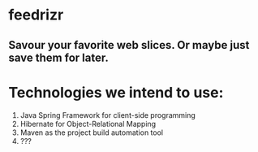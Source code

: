 feedrizr
========

Savour your favorite web slices. Or maybe just save them for later.
--------

# Technologies we intend to use:
1. Java Spring Framework for client-side programming
2. Hibernate for Object-Relational Mapping
3. Maven as the project build automation tool
4. ???


